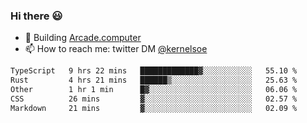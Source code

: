 ### Hi there 😃

- 🔨 Building [Arcade.computer](https://arcade.computer)
- 📫 How to reach me: twitter DM [@kernelsoe](https://twitter.com/kernelsoe)

<!--START_SECTION:waka-->

```txt
TypeScript   9 hrs 22 mins   █████████████▓░░░░░░░░░░░   55.10 %
Rust         4 hrs 21 mins   ██████▒░░░░░░░░░░░░░░░░░░   25.63 %
Other        1 hr 1 min      █▓░░░░░░░░░░░░░░░░░░░░░░░   06.06 %
CSS          26 mins         ▓░░░░░░░░░░░░░░░░░░░░░░░░   02.57 %
Markdown     21 mins         ▓░░░░░░░░░░░░░░░░░░░░░░░░   02.09 %
```

<!--END_SECTION:waka-->
